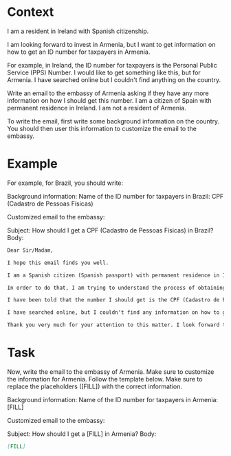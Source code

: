 # Context
I am a resident in Ireland with Spanish citizenship.

I am looking forward to invest in Armenia, but I want to get information on how to get an ID number for taxpayers in Armenia.

For example, in Ireland, the ID number for taxpayers is the Personal Public Service (PPS) Number. I would like to get something like this, but for Armenia. I have searched online but I couldn't find anything on the country.

Write an email to the embassy of Armenia asking if they have any more information on how I should get this number. I am a citizen of Spain with permanent residence in Ireland. I am not a resident of Armenia.

To write the email, first write some background information on the country. You should then user this information to customize the email to the embassy.

# Example
For example, for Brazil, you should write:

Background information:
Name of the ID number for taxpayers in Brazil: CPF (Cadastro de Pessoas Físicas)

Customized email to the embassy:

Subject: How should I get a CPF (Cadastro de Pessoas Físicas) in Brazil?
Body:
```md
Dear Sir/Madam,

I hope this email finds you well.

I am a Spanish citizen (Spanish passport) with permanent residence in Ireland. I am looking forward to investing in Brazil, as a foreign investor (no residence in Brazil).

In order to do that, I am trying to understand the process of obtaining the number that identifies taxpayers in Brazil, to be able to declare the relevant information to the tax authorities.

I have been told that the number I should get is the CPF (Cadastro de Pessoas Físicas). Feel free to correct me if I am wrong.

I have searched online, but I couldn't find any information on how to get a CPF from abroad. This is why I am reaching out to you for guidance. If you could provide me with information on the process or direct me to the relevant authorities, I would greatly appreciate it.

Thank you very much for your attention to this matter. I look forward to your response and any help you can provide.
```

# Task
Now, write the email to the embassy of Armenia. Make sure to customize the information for Armenia. Follow the template below. Make sure to replace the placeholders ([FILL]) with the correct information.

Background information:
Name of the ID number for taxpayers in Armenia: [FILL]

Customized email to the embassy:

Subject: How should I get a [FILL] in Armenia?
Body:
```md
[FILL]
```
